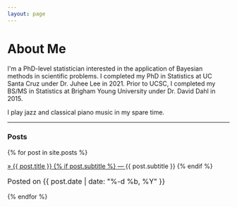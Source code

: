 ```yaml
---
layout: page
---
```


# About Me

I'm a PhD-level statistician interested in the application of Bayesian methods
in scientific problems. I completed my PhD in Statistics at UC Santa Cruz under
Dr. Juhee Lee in 2021.  Prior to UCSC, I completed my BS/MS in Statistics at
Brigham Young University under Dr. David Dahl in 2015.

I play jazz and classical piano music in my spare time.

<hr>

### Posts
{% for post in site.posts %}
<div class="post-preview">
    <a href="{{ post.url | prepend: site.baseurl }}">
        &raquo; {{ post.title }}
        {% if post.subtitle %}
        &mdash;
        <a class="post-subtitle">
            {{ post.subtitle }}
        </a>
        {% endif %}
    </a>
    <p class="post-meta" style="font-size: 16px">
       Posted on {{ post.date | date: "%-d %b, %Y" }}
    </p>
</div>
{% endfor %}


[1]: https://help.github.com/articles/creating-project-pages-manually
